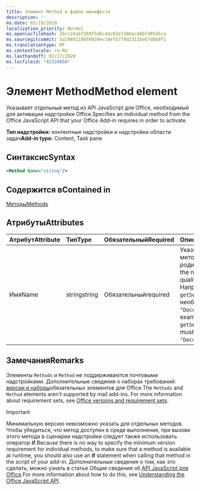 ```yaml
---
title: Элемент Method в файле манифеста
description: ''
ms.date: 03/19/2019
localization_priority: Normal
ms.openlocfilehash: 2bcc24abf269f5d6c44c03e738bac480fd05d5ca
ms.sourcegitcommit: 5d29801180f6939ec10efb778d2311be67d8b9f1
ms.translationtype: MT
ms.contentlocale: ru-RU
ms.lasthandoff: 02/27/2020
ms.locfileid: "42324850"
---
```

# <a name="method-element"></a><span data-ttu-id="9a136-102">Элемент Method</span><span class="sxs-lookup"><span data-stu-id="9a136-102">Method element</span></span>

<span data-ttu-id="9a136-103">Указывает отдельный метод из API JavaScript для Office, необходимый для активации надстройки Office.</span><span class="sxs-lookup"><span data-stu-id="9a136-103">Specifies an individual method from the Office JavaScript API that your Office Add-in requires in order to activate.</span></span>

<span data-ttu-id="9a136-104">**Тип надстройки:** контентные надстройки и надстройки области задач</span><span class="sxs-lookup"><span data-stu-id="9a136-104">**Add-in type:** Content, Task pane</span></span>

## <a name="syntax"></a><span data-ttu-id="9a136-105">Синтаксис</span><span class="sxs-lookup"><span data-stu-id="9a136-105">Syntax</span></span>

```XML
<Method Name="string"/>
```

## <a name="contained-in"></a><span data-ttu-id="9a136-106">Содержится в</span><span class="sxs-lookup"><span data-stu-id="9a136-106">Contained in</span></span>

[<span data-ttu-id="9a136-107">Методы</span><span class="sxs-lookup"><span data-stu-id="9a136-107">Methods</span></span>](methods.md)

## <a name="attributes"></a><span data-ttu-id="9a136-108">Атрибуты</span><span class="sxs-lookup"><span data-stu-id="9a136-108">Attributes</span></span>

|<span data-ttu-id="9a136-109">**Атрибут**</span><span class="sxs-lookup"><span data-stu-id="9a136-109">**Attribute**</span></span>|<span data-ttu-id="9a136-110">**Тип**</span><span class="sxs-lookup"><span data-stu-id="9a136-110">**Type**</span></span>|<span data-ttu-id="9a136-111">**Обязательный**</span><span class="sxs-lookup"><span data-stu-id="9a136-111">**Required**</span></span>|<span data-ttu-id="9a136-112">**Описание**</span><span class="sxs-lookup"><span data-stu-id="9a136-112">**Description**</span></span>|
|:-----|:-----|:-----|:-----|
|<span data-ttu-id="9a136-113">Имя</span><span class="sxs-lookup"><span data-stu-id="9a136-113">Name</span></span>|<span data-ttu-id="9a136-114">string</span><span class="sxs-lookup"><span data-stu-id="9a136-114">string</span></span>|<span data-ttu-id="9a136-115">Обязательный</span><span class="sxs-lookup"><span data-stu-id="9a136-115">required</span></span>|<span data-ttu-id="9a136-116">Указывает имя необходимого метода, соответствующее его родительскому объекту.</span><span class="sxs-lookup"><span data-stu-id="9a136-116">Specifies the name of the required method qualified with its parent object.</span></span> <span data-ttu-id="9a136-117">Например, чтобы указать `getSelectedDataAsync` метод, необходимо указать. `"Document.getSelectedDataAsync"`</span><span class="sxs-lookup"><span data-stu-id="9a136-117">For example, to specify the `getSelectedDataAsync` method, you must specify `"Document.getSelectedDataAsync"`.</span></span>|

## <a name="remarks"></a><span data-ttu-id="9a136-118">Замечания</span><span class="sxs-lookup"><span data-stu-id="9a136-118">Remarks</span></span>

<span data-ttu-id="9a136-119">Элементы `Methods` и `Method` не поддерживаются почтовыми надстройками. Дополнительные сведения о наборах требований: [версии и наборы](/office/dev/add-ins/develop/office-versions-and-requirement-sets)обязательных элементов для Office.</span><span class="sxs-lookup"><span data-stu-id="9a136-119">The `Methods` and `Method` elements aren't supported by mail add-ins. For more information about requirement sets, see [Office versions and requirement sets](/office/dev/add-ins/develop/office-versions-and-requirement-sets).</span></span>

> [!IMPORTANT] 
> <span data-ttu-id="9a136-120">Минимальную версию невозможно указать для отдельных методов. Чтобы убедиться, что метод доступен в среде выполнения, при вызове этого метода в сценарии надстройки следует также использовать оператор **if**.</span><span class="sxs-lookup"><span data-stu-id="9a136-120">Because there is no way to specify the minimum version requirement for individual methods, to make sure that a method is available at runtime, you should also use an **if** statement when calling that method in the script of your add-in.</span></span> <span data-ttu-id="9a136-121">Дополнительные сведения о том, как это сделать, можно узнать в статье Общие сведения об [API JavaScript для Office](/office/dev/add-ins/develop/understanding-the-javascript-api-for-office).</span><span class="sxs-lookup"><span data-stu-id="9a136-121">For more information about how to do this, see [Understanding the Office JavaScript API](/office/dev/add-ins/develop/understanding-the-javascript-api-for-office).</span></span>

